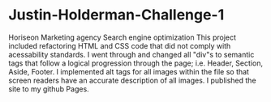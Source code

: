 # Justin-Holderman-Challenge-1
Horiseon Marketing agency Search engine optimization
This project included refactoring HTML and CSS code that did not comply with acessability standards.
I went through and changed all "div"s to semantic tags that follow a logical progression through the page; i.e. Header, Section, Aside, Footer.
I implemented alt tags for all images within the file so that screen readers have an accurate description of all images.
I published the site to my github Pages.
